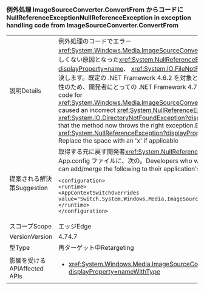 ### <a name="nullreferenceexception-in-exception-handling-code-from-imagesourceconverterconvertfrom"></a><span data-ttu-id="d963e-101">例外処理 ImageSourceConverter.ConvertFrom からコードに NullReferenceException</span><span class="sxs-lookup"><span data-stu-id="d963e-101">NullReferenceException in exception handling code from ImageSourceConverter.ConvertFrom</span></span>

|   |   |
|---|---|
|<span data-ttu-id="d963e-102">説明</span><span class="sxs-lookup"><span data-stu-id="d963e-102">Details</span></span>|<span data-ttu-id="d963e-103">例外処理のコードでエラー<xref:System.Windows.Media.ImageSourceConverter.ConvertFrom(System.ComponentModel.ITypeDescriptorContext,System.Globalization.CultureInfo,System.Object)>が正しくない原因となった<xref:System.NullReferenceException?displayProperty=name>が目的の例外の代わりにスローされます (例: <xref:System.IO.DirectoryNotFoundException?displayProperty=name>、 <xref:System.IO.FileNotFoundException?displayProperty=name>)、この変更は、メソッドは、今すぐ、正しい例外をスローするようにそのエラーを解決します。既定の .NET Framework 4.6.2 を対象とするすべてのアプリケーションおよび以下は引き続きスロー<xref:System.NullReferenceException?displayProperty=name>互換性のため、開発者にとっての .NET Framework 4.7 以降の必要がありますを参照してください右 exceptions.// 置換空間に 'x' の該当する場合</span><span class="sxs-lookup"><span data-stu-id="d963e-103">An error in the exception handling code for <xref:System.Windows.Media.ImageSourceConverter.ConvertFrom(System.ComponentModel.ITypeDescriptorContext,System.Globalization.CultureInfo,System.Object)> caused an incorrect <xref:System.NullReferenceException?displayProperty=name> to be thrown instead of the intended exception (e.g. <xref:System.IO.DirectoryNotFoundException?displayProperty=name>, <xref:System.IO.FileNotFoundException?displayProperty=name>), this change corrects that error so that the method now throws the right exception.By default all applications targeting .NET Framework 4.6.2 and below will continue to throw <xref:System.NullReferenceException?displayProperty=name> for compatibility, developers targeting .NET Framework 4.7 and above should see the right exceptions.// Replace the space with an 'x' if applicable</span></span>|
|<span data-ttu-id="d963e-104">提案される解決策</span><span class="sxs-lookup"><span data-stu-id="d963e-104">Suggestion</span></span>|<span data-ttu-id="d963e-105">取得する元に戻す開発者<xref:System.NullReferenceException?displayProperty=name>と .NET Framework 4.7 を対象とすることができますを追加/マージがアプリケーションの App.config ファイルに、次の。</span><span class="sxs-lookup"><span data-stu-id="d963e-105">Developers who wish to revert to getting <xref:System.NullReferenceException?displayProperty=name> when targeting .NET Framework 4.7 can add/merge the following to their application's App.config file:</span></span><pre><code class="language-xml">&lt;configuration&gt;&#13;&#10;&lt;runtime&gt;&#13;&#10;&lt;AppContextSwitchOverrides value=&quot;Switch.System.Windows.Media.ImageSourceConverter.OverrideExceptionWithNullReferenceException=true&quot;/&gt;&#13;&#10;&lt;/runtime&gt;&#13;&#10;&lt;/configuration&gt;&#13;&#10;</code></pre>|
|<span data-ttu-id="d963e-106">スコープ</span><span class="sxs-lookup"><span data-stu-id="d963e-106">Scope</span></span>|<span data-ttu-id="d963e-107">エッジ</span><span class="sxs-lookup"><span data-stu-id="d963e-107">Edge</span></span>|
|<span data-ttu-id="d963e-108">Version</span><span class="sxs-lookup"><span data-stu-id="d963e-108">Version</span></span>|<span data-ttu-id="d963e-109">4.7</span><span class="sxs-lookup"><span data-stu-id="d963e-109">4.7</span></span>|
|<span data-ttu-id="d963e-110">型</span><span class="sxs-lookup"><span data-stu-id="d963e-110">Type</span></span>|<span data-ttu-id="d963e-111">再ターゲット中</span><span class="sxs-lookup"><span data-stu-id="d963e-111">Retargeting</span></span>|
|<span data-ttu-id="d963e-112">影響を受ける API</span><span class="sxs-lookup"><span data-stu-id="d963e-112">Affected APIs</span></span>|<ul><li><xref:System.Windows.Media.ImageSourceConverter.ConvertFrom(System.ComponentModel.ITypeDescriptorContext,System.Globalization.CultureInfo,System.Object)?displayProperty=nameWithType></li></ul>|


